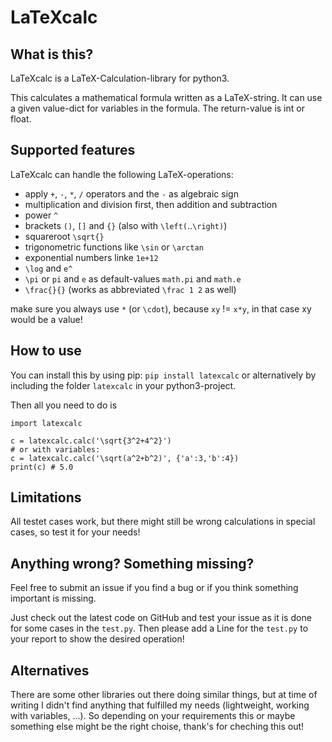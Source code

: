 # LaTeXcalc

## What is this?

LaTeXcalc is a LaTeX-Calculation-library for python3.

This calculates a mathematical formula written as a LaTeX-string.
It can use a given value-dict for variables in the formula.
The return-value is int or float.

## Supported features

LaTeXcalc can handle the following LaTeX-operations:

- apply `+`, `-`, `*`, `/` operators and the `-` as algebraic sign
- multiplication and division first, then addition and subtraction
- power `^`
- brackets `()`, `[]` and `{}` (also with `\left(`..`\right)`)
- squareroot `\sqrt{}`
- trigonometric functions like `\sin` or `\arctan`
- exponential numbers linke `1e+12`
- `\log` and `e^`
- `\pi` or `pi` and `e` as default-values `math.pi` and `math.e`
- `\frac{}{}` (works as abbreviated `\frac 1 2` as well)

make sure you always use `*` (or `\cdot`), because `xy` != `x*y`, in that case xy would be a value!

## How to use

You can install this by using pip: `pip install latexcalc` or alternatively by including the folder `latexcalc` in your python3-project.

Then all you need to do is

```
import latexcalc

c = latexcalc.calc('\sqrt{3^2+4^2}')
# or with variables:
c = latexcalc.calc('\sqrt(a^2+b^2)', {'a':3,'b':4})
print(c) # 5.0
```

## Limitations

All testet cases work, but there might still be wrong calculations in
special cases, so test it for your needs!

## Anything wrong? Something missing?

Feel free to submit an issue if you find a bug or if you think something important is missing.

Just check out the latest code on GitHub and test your issue as it is done for some cases in the `test.py`. Then please add a Line for the `test.py` to your report to show the desired operation!

## Alternatives

There are some other libraries out there doing similar things, but at time of writing I didn't find anything that fulfilled my needs (lightweight, working with variables, ...).
So depending on your requirements this or maybe something else might be the right choise, thank's for cheching this out!
